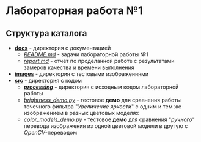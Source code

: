 # Лабораторная работа №1

## Структура каталога
* [__docs__][docs] - директория с документацией
    + [_README.md_][lab_01] - задачи лабораторной работы №1
    + [_report.md_][report] - отчёт по проделанной работе с результатами замеров качества и времени выполнения
* [__images__][images] - директория с тестовыми изображениями
* [__src__][src] - директория с кодом
    + [___processing___][processing] - директория с исходным кодом лабораторной работы
    + [_brightness_demo.py_][br_demo] - тестовое __демо__ для сравнения работы точечного фильтра "_Увеличение яркости_" с одним и тем же изображением в разных цветовых моделях
    + [_color_models_demo.py_][cm_demo] - тестовое __демо__ для сравнения "_ручного_" перевода изображения из одной цветовой модели в другую с _OpenCV_-переводом 

<!-- Links -->
[docs]: https://github.com/AlibekovMurad5202/IP-practice/tree/master/lab_01/docs (docs)
[images]: https://github.com/AlibekovMurad5202/IP-practice/tree/master/lab_01/images (images)
[src]: https://github.com/AlibekovMurad5202/IP-practice/tree/master/lab_01/src (src)
[processing]: https://github.com/AlibekovMurad5202/IP-practice/tree/master/lab_01/src/processing (processing)
[br_demo]: https://github.com/AlibekovMurad5202/IP-practice/blob/master/lab_01/src/brightness_demo.py (brightness_demo)
[cm_demo]: https://github.com/AlibekovMurad5202/IP-practice/blob/master/lab_01/src/color_models_demo.py (color_models_demo)
[lab_01]: https://github.com/AlibekovMurad5202/IP-practice/tree/master/lab_01/docs/README.md (lab_01)
[report]: https://github.com/AlibekovMurad5202/IP-practice/tree/master/lab_01/docs/report.md (report)
